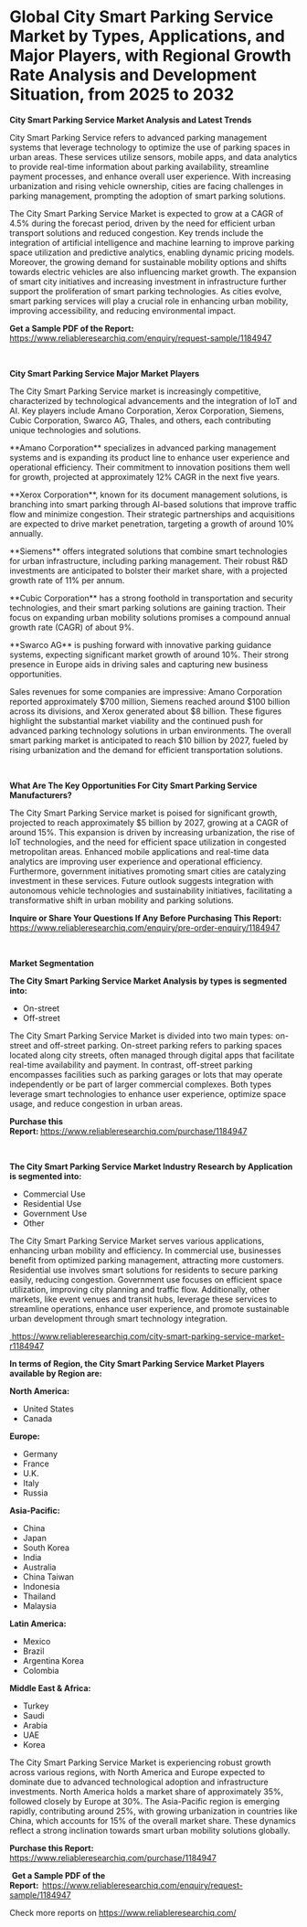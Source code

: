 <p><h1>Global City Smart Parking Service Market by Types, Applications, and Major Players, with Regional Growth Rate Analysis and Development Situation, from 2025 to 2032</h1></p><p><strong>City Smart Parking Service Market Analysis and Latest Trends</strong></p>
<p><p>City Smart Parking Service refers to advanced parking management systems that leverage technology to optimize the use of parking spaces in urban areas. These services utilize sensors, mobile apps, and data analytics to provide real-time information about parking availability, streamline payment processes, and enhance overall user experience. With increasing urbanization and rising vehicle ownership, cities are facing challenges in parking management, prompting the adoption of smart parking solutions.</p><p>The City Smart Parking Service Market is expected to grow at a CAGR of 4.5% during the forecast period, driven by the need for efficient urban transport solutions and reduced congestion. Key trends include the integration of artificial intelligence and machine learning to improve parking space utilization and predictive analytics, enabling dynamic pricing models. Moreover, the growing demand for sustainable mobility options and shifts towards electric vehicles are also influencing market growth. The expansion of smart city initiatives and increasing investment in infrastructure further support the proliferation of smart parking technologies. As cities evolve, smart parking services will play a crucial role in enhancing urban mobility, improving accessibility, and reducing environmental impact.</p></p>
<p><strong>Get a Sample PDF of the Report:&nbsp;</strong> <a href="https://www.reliableresearchiq.com/enquiry/request-sample/1184947?utm_campaign=3130&utm_medium=2&utm_source=Github&utm_content=ia&utm_term=28032025&utm_id=city-smart-parking-service">https://www.reliableresearchiq.com/enquiry/request-sample/1184947</a></p>
<p>&nbsp;</p>
<p><strong>City Smart Parking Service Major Market Players</strong></p>
<p><p>The City Smart Parking Service market is increasingly competitive, characterized by technological advancements and the integration of IoT and AI. Key players include Amano Corporation, Xerox Corporation, Siemens, Cubic Corporation, Swarco AG, Thales, and others, each contributing unique technologies and solutions.</p><p>**Amano Corporation** specializes in advanced parking management systems and is expanding its product line to enhance user experience and operational efficiency. Their commitment to innovation positions them well for growth, projected at approximately 12% CAGR in the next five years.</p><p>**Xerox Corporation**, known for its document management solutions, is branching into smart parking through AI-based solutions that improve traffic flow and minimize congestion. Their strategic partnerships and acquisitions are expected to drive market penetration, targeting a growth of around 10% annually.</p><p>**Siemens** offers integrated solutions that combine smart technologies for urban infrastructure, including parking management. Their robust R&D investments are anticipated to bolster their market share, with a projected growth rate of 11% per annum.</p><p>**Cubic Corporation** has a strong foothold in transportation and security technologies, and their smart parking solutions are gaining traction. Their focus on expanding urban mobility solutions promises a compound annual growth rate (CAGR) of about 9%.</p><p>**Swarco AG** is pushing forward with innovative parking guidance systems, expecting significant market growth of around 10%. Their strong presence in Europe aids in driving sales and capturing new business opportunities.</p><p>Sales revenues for some companies are impressive: Amano Corporation reported approximately $700 million, Siemens reached around $100 billion across its divisions, and Xerox generated about $8 billion. These figures highlight the substantial market viability and the continued push for advanced parking technology solutions in urban environments. The overall smart parking market is anticipated to reach $10 billion by 2027, fueled by rising urbanization and the demand for efficient transportation solutions.</p></p>
<p>&nbsp;</p>
<p><strong>What Are The Key Opportunities For City Smart Parking Service Manufacturers?</strong></p>
<p><p>The City Smart Parking Service market is poised for significant growth, projected to reach approximately $5 billion by 2027, growing at a CAGR of around 15%. This expansion is driven by increasing urbanization, the rise of IoT technologies, and the need for efficient space utilization in congested metropolitan areas. Enhanced mobile applications and real-time data analytics are improving user experience and operational efficiency. Furthermore, government initiatives promoting smart cities are catalyzing investment in these services. Future outlook suggests integration with autonomous vehicle technologies and sustainability initiatives, facilitating a transformative shift in urban mobility and parking solutions.</p></p>
<p><strong>Inquire or Share Your Questions If Any Before Purchasing This Report:</strong> <a href="https://www.reliableresearchiq.com/enquiry/pre-order-enquiry/1184947?utm_campaign=3130&utm_medium=2&utm_source=Github&utm_content=ia&utm_term=28032025&utm_id=city-smart-parking-service">https://www.reliableresearchiq.com/enquiry/pre-order-enquiry/1184947</a></p>
<p>&nbsp;</p>
<p><strong>Market Segmentation</strong></p>
<p><strong>The City Smart Parking Service Market Analysis by types is segmented into:</strong></p>
<p><ul><li>On-street</li><li>Off-street</li></ul></p>
<p><p>The City Smart Parking Service Market is divided into two main types: on-street and off-street parking. On-street parking refers to parking spaces located along city streets, often managed through digital apps that facilitate real-time availability and payment. In contrast, off-street parking encompasses facilities such as parking garages or lots that may operate independently or be part of larger commercial complexes. Both types leverage smart technologies to enhance user experience, optimize space usage, and reduce congestion in urban areas.</p></p>
<p><strong>Purchase this Report:&nbsp;</strong><a href="https://www.reliableresearchiq.com/purchase/1184947?utm_campaign=3130&utm_medium=2&utm_source=Github&utm_content=ia&utm_term=28032025&utm_id=city-smart-parking-service">https://www.reliableresearchiq.com/purchase/1184947</a></p>
<p>&nbsp;</p>
<p><strong>The City Smart Parking Service Market Industry Research by Application is segmented into:</strong></p>
<p><ul><li>Commercial Use</li><li>Residential Use</li><li>Government Use</li><li>Other</li></ul></p>
<p><p>The City Smart Parking Service Market serves various applications, enhancing urban mobility and efficiency. In commercial use, businesses benefit from optimized parking management, attracting more customers. Residential use involves smart solutions for residents to secure parking easily, reducing congestion. Government use focuses on efficient space utilization, improving city planning and traffic flow. Additionally, other markets, like event venues and transit hubs, leverage these services to streamline operations, enhance user experience, and promote sustainable urban development through smart technology integration.</p></p>
<p><a href="https://www.reliableresearchiq.com/city-smart-parking-service-market-r1184947?utm_campaign=3130&utm_medium=2&utm_source=Github&utm_content=ia&utm_term=28032025&utm_id=city-smart-parking-service">&nbsp;https://www.reliableresearchiq.com/city-smart-parking-service-market-r1184947</a></p>
<p><strong>In terms of Region, the City Smart Parking Service Market Players available by Region are:</strong></p>
<p>
    <p> <strong> North America: </strong>
        <ul>
            <li>United States</li>
            <li>Canada</li>
        </ul>
        </p> 
    <p> <strong> Europe: </strong>
        <ul>
            <li>Germany</li>
            <li>France</li>
            <li>U.K.</li>
            <li>Italy</li>
            <li>Russia</li>
        </ul>
        </p> 
    <p> <strong> Asia-Pacific: </strong>
        <ul>
            <li>China</li>
            <li>Japan</li>
            <li>South Korea</li>
            <li>India</li>
            <li>Australia</li>
            <li>China Taiwan</li>
            <li>Indonesia</li>
            <li>Thailand</li>
            <li>Malaysia</li>
        </ul>
        </p> 
    <p> <strong> Latin America: </strong>
        <ul>
            <li>Mexico</li>
            <li>Brazil</li>
            <li>Argentina Korea</li>
            <li>Colombia</li>
        </ul>
        </p> 
    <p> <strong> Middle East & Africa: </strong>
        <ul>
            <li>Turkey</li>
            <li>Saudi</li>
            <li>Arabia</li>
            <li>UAE</li>
            <li>Korea</li>
        </ul>
    </p>
    </p>
<p><p>The City Smart Parking Service Market is experiencing robust growth across various regions, with North America and Europe expected to dominate due to advanced technological adoption and infrastructure investments. North America holds a market share of approximately 35%, followed closely by Europe at 30%. The Asia-Pacific region is emerging rapidly, contributing around 25%, with growing urbanization in countries like China, which accounts for 15% of the overall market share. These dynamics reflect a strong inclination towards smart urban mobility solutions globally.</p></p>
<p><strong>Purchase this Report: </strong><a href="https://www.reliableresearchiq.com/purchase/1184947?utm_campaign=3130&utm_medium=2&utm_source=Github&utm_content=ia&utm_term=28032025&utm_id=city-smart-parking-service">https://www.reliableresearchiq.com/purchase/1184947</a></p>
<p>&nbsp;<strong>Get a Sample PDF of the Report:&nbsp;&nbsp;</strong><a href="https://www.reliableresearchiq.com/enquiry/request-sample/1184947?utm_campaign=3130&utm_medium=2&utm_source=Github&utm_content=ia&utm_term=28032025&utm_id=city-smart-parking-service">https://www.reliableresearchiq.com/enquiry/request-sample/1184947</a></p>
<p><strong></strong></p>
<p>Check more reports on <a href="https://www.reliableresearchiq.com/?utm_campaign=3130&utm_medium=2&utm_source=Github&utm_content=ia&utm_term=28032025&utm_id=city-smart-parking-service">https://www.reliableresearchiq.com/</a></p>
